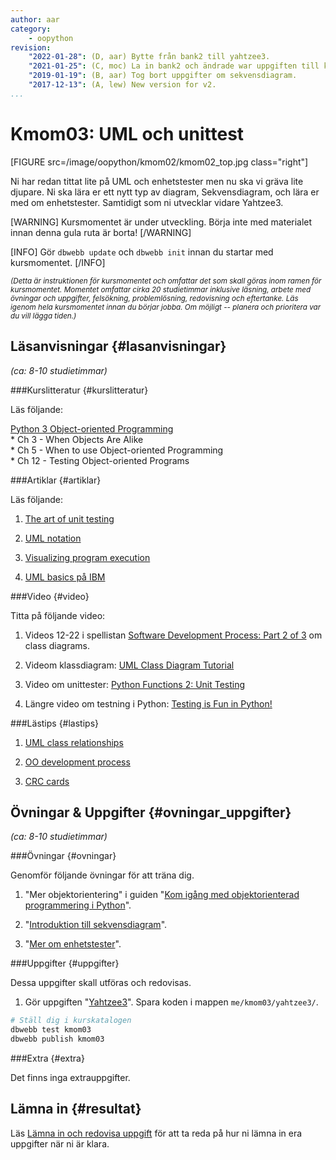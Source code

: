 ```yaml
---
author: aar
category:
    - oopython
revision:
    "2022-01-28": (D, aar) Bytte från bank2 till yahtzee3.
    "2021-01-25": (C, moc) La in bank2 och ändrade war uppgiften till klassdiagram.
    "2019-01-19": (B, aar) Tog bort uppgifter om sekvensdiagram.
    "2017-12-13": (A, lew) New version for v2.
...
```

Kmom03: UML och unittest
====================================

[FIGURE src=/image/oopython/kmom02/kmom02_top.jpg class="right"]

Ni har redan tittat lite på UML och enhetstester men nu ska vi gräva lite djupare. Ni ska lära er ett nytt typ av diagram, Sekvensdiagram, och lära er med om enhetstester. Samtidigt som ni utvecklar vidare Yahtzee3.

<!--more-->

[WARNING]
Kursmomentet är under utveckling. Börja inte med materialet innan denna gula ruta är borta!
[/WARNING]

[INFO]
Gör `dbwebb update` och `dbwebb init` innan du startar med kursmomentet.
[/INFO]

<!-- Flytta nedan text till eget dokument/vy/block -->

<small>*(Detta är instruktionen för kursmomentet och omfattar det som skall göras inom ramen för kursmomentet. Momentet omfattar cirka 20 studietimmar inklusive läsning, arbete med övningar och uppgifter, felsökning, problemlösning, redovisning och eftertanke. Läs igenom hela kursmomentet innan du börjar jobba. Om möjligt -- planera och prioritera var du vill lägga tiden.)*</small>



Läsanvisningar  {#lasanvisningar}
---------------------------------

*(ca: 8-10 studietimmar)*


###Kurslitteratur  {#kurslitteratur}

Läs följande:

[Python 3 Object-oriented Programming](kunskap/boken-python3-object-oriented-programming)  
    * Ch 3 - When Objects Are Alike  
    * Ch 5 - When to use Object-oriented Programming  
    * Ch 12 - Testing Object-oriented Programs


###Artiklar {#artiklar}

Läs följande:

1. [The art of unit testing](http://artofunittesting.com/definition-of-a-unit-test/)  

1. [UML notation](https://atomicobject.com/resources/oo-programming/uml-notation)

1. [Visualizing program execution](https://atomicobject.com/resources/oo-programming/visualizing-program-execution)

1. [UML basics på IBM](http://www.ibm.com/developerworks/rational/library/769.html)  



###Video  {#video}

Titta på följande video:  

1. Videos 12-22 i spellistan [Software Development Process: Part 2 of 3](https://www.youtube.com/watch?v=pZ9-ujSP_48&index=12&list=PLAwxTw4SYaPm8PAGH7ov2Bj-nG4sXgCtJ)  om class diagrams.

1. Videom klassdiagram: [UML Class Diagram Tutorial](https://www.youtube.com/watch?v=UI6lqHOVHic)

1. Video om unittester: [Python Functions 2: Unit Testing](https://www.youtube.com/watch?v=F7a0iUH6kVA)

1. Längre video om testning i Python: [Testing is Fun in Python!](https://www.youtube.com/watch?v=Sb2tz9Hlbp8)



###Lästips {#lastips}

1. [UML class relationships](http://creately.com/blog/diagrams/class-diagram-relationships/)

1. [OO development process](https://atomicobject.com/resources/oo-programming/oo-development-process)

1. [CRC cards](https://atomicobject.com/resources/oo-programming/crc-cards)




Övningar & Uppgifter  {#ovningar_uppgifter}
-------------------------------------------

*(ca: 8-10 studietimmar)*



###Övningar {#ovningar}

Genomför följande övningar för att träna dig.

1. "Mer objektorientering" i guiden "[Kom igång med objektorienterad programmering i Python](guide/kom-igang-med-objektorienterad-programmering-i-python)".

1. "[Introduktion till sekvensdiagram](kunskap/intro_till_sekvensdiagram)".

2. "[Mer om enhetstester](kunskap/unittest-i-python_2)".



###Uppgifter {#uppgifter}

Dessa uppgifter skall utföras och redovisas.

<!-- 1. Gör uppgiften "[Skapa objekt efter UML](uppgift/skapa-objekt-efter-uml)" -->

<!-- 1. Gör uppgiften "[Skriv testfall för ett objekt](uppgift/skriv-testfall-for-ett-objekt)".   -->

<!-- 1. Gör uppgiften "[Kortspelet War](uppgift/kortspelet-war)". Utför uppgiften i mappen `war`.   -->

<!-- 1. Gör uppgiften "[Skapa sequence diagram](uppgift/skapa-sequence-diagram2)". Utför uppgiften i mappen `uml`.   -->

<!-- 1. Gör uppgiften "[Skapa ett UML diagram](uppgift/skapa_ett_uml_diagram)".  -->

<!-- 1. Gör uppgiften "[Bygg en bank med flask - Del 2](uppgift/bank_med_flask_del_tva)". Spara koden i `me/kmom03/bank2/`. -->

1. Gör uppgiften "[Yahtzee3](uppgift/yahtzee3)". Spara koden i mappen `me/kmom03/yahtzee3/`.

```bash
# Ställ dig i kurskatalogen
dbwebb test kmom03
dbwebb publish kmom03
```



###Extra {#extra}

Det finns inga extrauppgifter.


Lämna in  {#resultat}
-----------------------------------------------

Läs [Lämna in och redovisa uppgift](./../redovisa) för att ta reda på hur ni lämna in era uppgifter när ni är klara.

